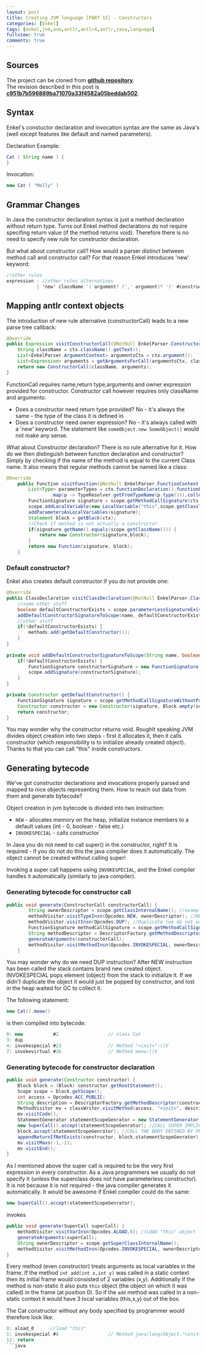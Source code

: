 ```yaml
---
layout: post
title: Creating JVM language [PART 15] - Constructors
categories: [Enkel]
tags: [enkel,jvm,asm,antlr,antlr4,antlr,java,language]
fullview: true
comments: true
---
```

## Sources

The project can be cloned from **[github repository](https://github.com/JakubDziworski/Enkel-JVM-language)**.  
The revision described in this post is **[c951b7b596889ba71070a33f4582a05beddab502](https://github.com/JakubDziworski/Enkel-JVM-language/tree/c951b7b596889ba71070a33f4582a05beddab502)**.

## Syntax

Enkel's constuctor declaration and invocation syntax are the same as Java's (well except features like default and named parameters).

Declaration Example:

```java
Cat ( String name ) {
}
```

Invocation:

```java
new Cat ( "Molly" ) 
```

## Grammar Changes

In Java the constructor declaration syntax is just a method declaration without return type.
Turns out Enkel method declarations do not require specifing return value (if the method returns void).
Therefore there is no need to specify new rule for constructor declaration. 

But what about constructor call? How would a parser distinct between method call and constructor call?
For that reason Enkel introduces 'new' keyword:

```java
//other rules
expression : //other rules alternatives
           | 'new' className '('argument? (',' argument)* ')' #constructorCall
```           

## Mapping antlr context objects

The introduction of new rule alternative (constructorCall) leads to a new parse tree callback:

```java
@Override
public Expression visitConstructorCall(@NotNull EnkelParser.ConstructorCallContext ctx) {
    String className = ctx.className().getText();
    List<EnkelParser.ArgumentContext> argumentsCtx = ctx.argument();
    List<Expression> arguments = getArgumentsForCall(argumentsCtx, className);
    return new ConstructorCall(className, arguments);
}
```

FunctionCall requires name,return type,arguments and owner expression provided for constructor.
Constructor call however requires only className and arguments:

 * Does a constructor need return type provided? No - it's always the same - the type of the class it is defined in.
 * Does a constructor need owner expression? No - it's always called with a 'new' keyword. The statement like
```someObject.new SomeObject()``` would not make any sense.


What about Constructor declaration? There is no rule alternative for it.
How do we then distinguish between function declaration and constructor?
Simply by checking if the name of the method is equal to the current Class name.
It also means that regular methods cannot be named like a class:

```java
@Override
    public Function visitFunction(@NotNull EnkelParser.FunctionContext ctx) {
        List<Type> parameterTypes = ctx.functionDeclaration().functionParameter().stream()
                .map(p -> TypeResolver.getFromTypeName(p.type())).collect(toList());
        FunctionSignature signature = scope.getMethodCallSignature(ctx.functionDeclaration().functionName().getText(),parameterTypes);
        scope.addLocalVariable(new LocalVariable("this",scope.getClassType()));
        addParametersAsLocalVariables(signature);
        Statement block = getBlock(ctx);
        //Check if method is not actually a constructor
        if(signature.getName().equals(scope.getClassName())) {
            return new Constructor(signature,block);
        }
        return new Function(signature, block);
    }
```

### Default constructor?

Enkel also creates default constructor if you do not provide one:

```java
@Override
public ClassDeclaration visitClassDeclaration(@NotNull EnkelParser.ClassDeclarationContext ctx) {
    //some other stuff
    boolean defaultConstructorExists = scope.parameterLessSignatureExists(className);
    addDefaultConstructorSignatureToScope(name, defaultConstructorExists);
    //other stuff
    if(!defaultConstructorExists) {
        methods.add(getDefaultConstructor());
    }
}
        
private void addDefaultConstructorSignatureToScope(String name, boolean defaultConstructorExists) {
    if(!defaultConstructorExists) {
        FunctionSignature constructorSignature = new FunctionSignature(name, Collections.emptyList(), BultInType.VOID);
        scope.addSignature(constructorSignature);
    }
}

private Constructor getDefaultConstructor() {
    FunctionSignature signature = scope.getMethodCallSignatureWithoutParameters(scope.getClassName());
    Constructor constructor = new Constructor(signature, Block.empty(scope));
    return constructor;
}
```

You may wonder why the constructor returns void. Roughlt speaking JVM divides object creation into two steps - first it allocates it,
then it calls constructor (which responsibility is to initialize already created object). Thanks to that you can call "this" inside constructors.

## Generating bytecode

We've got constructor declarations and invocations properly parsed
and mapped to nice objects representing them. How to reach out 
data from them and generate bytecode?

Object creation in jvm bytecode is divided into two instruction:

 * ```NEW``` - allocates memory on the heap, initialize instance members to a default values (int - 0, boolean - false etc.)
 * ```INVOKESPECIAL``` - calls constructor 

In Java you do not need to call super() in the constructor, right?
It is required - if you do not do this the java compiler does it automatically. 
The object cannot be created without calling super!

Invoking a super call happens using ```INVOKESPECIAL```, and the Enkel compiler
handles it automatically (similarly to java compiler).

### Generating bytecode for constructor call

```java
public void generate(ConstructorCall constructorCall) {
        String ownerDescriptor = scope.getClassInternalName(); //example : java/lang/String
        methodVisitor.visitTypeInsn(Opcodes.NEW, ownerDescriptor); //NEW instruction takes object decriptor as an input
        methodVisitor.visitInsn(Opcodes.DUP); //Duplicate (we do not want invokespecial to "eat" our brand new object
        FunctionSignature methodCallSignature = scope.getMethodCallSignature(constructorCall.getIdentifier(),constructorCall.getArguments());
        String methodDescriptor = DescriptorFactory.getMethodDescriptor(methodCallSignature);
        generateArguments(constructorCall);
        methodVisitor.visitMethodInsn(Opcodes.INVOKESPECIAL, ownerDescriptor, "<init>", methodDescriptor, false);
    }
```

You may wonder why do we need DUP instruction?
After NEW instruction has been called the stack contains brand new created object.
INVOKESPECIAL pops element (object) from the stack to initialize it.
If we didn't duplicate the object it would just be popped by constructor,
and lost in the heap waited for GC to collect it.

The following statement:

```java
new Cat().meow()
```

is then compiled into bytecode:

```java
0: new           #2                  // class Cat
3: dup
4: invokespecial #23                 // Method "<init>":()V
7: invokevirtual #26                 // Method meow:()V
```

### Generating bytecode for constructor declaration

```java
public void generate(Constructor constructor) {
    Block block = (Block) constructor.getRootStatement();
    Scope scope = block.getScope();
    int access = Opcodes.ACC_PUBLIC;
    String description = DescriptorFactory.getMethodDescriptor(constructor);
    MethodVisitor mv = classWriter.visitMethod(access, "<init>", description, null, null);
    mv.visitCode();
    StatementGenerator statementScopeGenrator = new StatementGenerator(mv,scope);
    new SuperCall().accept(statementScopeGenrator); //CALL SUPER IMPLICITILY BEFORE BODY ITSELF
    block.accept(statementScopeGenrator); //CALL THE BODY DEFINED BY PROGRAMMER
    appendReturnIfNotExists(constructor, block,statementScopeGenrator);
    mv.visitMaxs(-1,-1);
    mv.visitEnd();
}
```

As I mentioned above the super call is required to be the very first expression in every constructor.
As a Java programmers we usually do not specify it (unless the superclass does not have parameterless constructor).
It is not because it is not required - the java compiler generates it automatically.
It would be awesome if Enkel compiler could do the same:

```java
new SuperCall().accept(statementScopeGenrator); 
```
invokes 

```java
public void generate(SuperCall superCall) {
    methodVisitor.visitVarInsn(Opcodes.ALOAD,0); //LOAD "this" object
    generateArguments(superCall);
    String ownerDescriptor = scope.getSuperClassInternalName();
    methodVisitor.visitMethodInsn(Opcodes.INVOKESPECIAL, ownerDescriptor, "<init>", "()V" , false);
}
```

Every method (even constructor) treats arguments as local variables in the frame.
If the method ```int add(int x,int y)``` was called in a static context
then its initial frame would consisted of 2 variables (x,y). 
Additionally if the method is non-static it also puts ```this``` object (the object on which it was called)
in the frame (at position 0). So if the ```add``` method was called in a non-static context
it would have 3 local variables (this,x,y) out of the box.

The Cat constructor without any body specified by programmer would therefore look like:
```java
0: aload_0      //load "this"
1: invokespecial #8                  // Method java/lang/Object."<init>":()V - call super on "this" (the Cat dervies from Object)
12: return
```java
 

